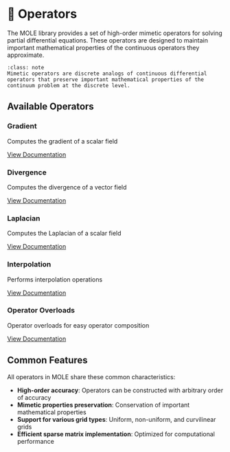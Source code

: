 # <span class="operator-icon">🧮</span> Operators

The MOLE library provides a set of high-order mimetic operators for solving partial differential equations. These operators are designed to maintain important mathematical properties of the continuous operators they approximate.

```{admonition} What are Mimetic Operators?
:class: note
Mimetic operators are discrete analogs of continuous differential operators that preserve important mathematical properties of the continuum problem at the discrete level.
```

## Available Operators

<div class="component-box">
<h3>Gradient</h3>
<p>Computes the gradient of a scalar field</p>
<a href="gradient.html" class="btn btn-primary">View Documentation</a>
</div>

<div class="component-box">
<h3>Divergence</h3>
<p>Computes the divergence of a vector field</p>
<a href="divergence.html" class="btn btn-primary">View Documentation</a>
</div>

<div class="component-box">
<h3>Laplacian</h3>
<p>Computes the Laplacian of a scalar field</p>
<a href="laplacian.html" class="btn btn-primary">View Documentation</a>
</div>

<div class="component-box">
<h3>Interpolation</h3>
<p>Performs interpolation operations</p>
<a href="interpol.html" class="btn btn-primary">View Documentation</a>
</div>

<div class="component-box">
<h3>Operator Overloads</h3>
<p>Operator overloads for easy operator composition</p>
<a href="operators.html" class="btn btn-primary">View Documentation</a>
</div>

## Common Features

All operators in MOLE share these common characteristics:

* **High-order accuracy**: Operators can be constructed with arbitrary order of accuracy
* **Mimetic properties preservation**: Conservation of important mathematical properties
* **Support for various grid types**: Uniform, non-uniform, and curvilinear grids
* **Efficient sparse matrix implementation**: Optimized for computational performance 